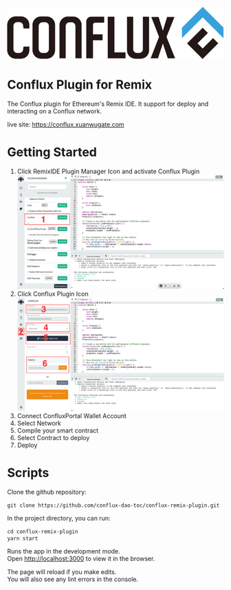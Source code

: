 ![Conflux](./public/banner.png)

# Conflux Plugin for Remix

The Conflux plugin for Ethereum's Remix IDE. It support for deploy and interacting on a Conflux network.

live site: https://conflux.xuanwugate.com

# Getting Started
1. Click RemixIDE Plugin Manager Icon and activate Conflux Plugin
![plugin manager](./plugin1.png)
2. Click Conflux Plugin Icon
![Conflux](./plugin2.png)
3. Connect ConfluxPortal Wallet Account
4. Select Network
5. Compile your smart contract
6. Select Contract to deploy
7. Deploy

# Scripts

Clone the github repository:
```
git clone https://github.com/conflux-dao-toc/conflux-remix-plugin.git
```
In the project directory, you can run:

```
cd conflux-remix-plugin
yarn start
```

Runs the app in the development mode.<br />
Open [http://localhost:3000](http://localhost:3000) to view it in the browser.

The page will reload if you make edits.<br />
You will also see any lint errors in the console.
